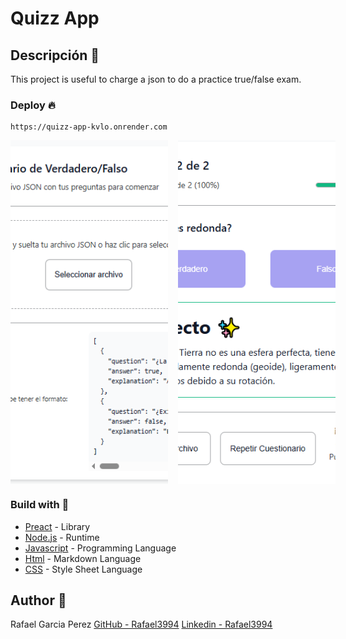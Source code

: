 # Quizz App

## Descripción 📄

This project is useful to charge a json to do a practice true/false exam.

### Deploy 🔥
```
https://quizz-app-kvlo.onrender.com
```

<div style="display: flex; gap: 1rem;">
  <img src="./public/img-readme/screenshot-init.PNG" alt="Page onload" style="height: 550px; width: 50%; object-fit: cover;" />
  <img src="./public/img-readme/screenshot-result.PNG" alt="Page quizz" style="height: 550px; width: 50%; object-fit: cover;" />
</div>

### Build with 🔨
* [Preact](https://preactjs.com/) - Library
* [Node.js](https://nodejs.org/es/) - Runtime
* [Javascript]() - Programming Language
* [Html](https://html.com/) - Markdown Language
* [CSS](https://www.w3.org/Style/CSS/Overview.en.html) -  Style Sheet Language

## Author 👑
Rafael Garcia Perez
[GitHub - Rafael3994](https://github.com/Rafael3994)
[Linkedin - Rafael3994](https://www.linkedin.com/in/rafael3994/)
